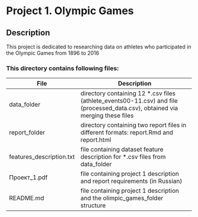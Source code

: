 # Project 1. Olympic Games

## Description
This project is dedicated to researching data on athletes who participated in the Olympic Games from 1896 to 2016


### This directory contains following files:
File | Description
------------ | -------------
data_folder | directory containing 12 \*.csv files (athlete_events00-11.csv) and file (processed_data.csv), obtained via merging these files
report_folder | directory containing two report files in different formats: report.Rmd and report.html
features_description.txt | file containing dataset feature description for \*.csv files from data_folder
Проект_1.pdf | file containing project 1 description and report requirements (in Russian)
README.md | file containing project 1 description and the olimpic_games_folder structure
